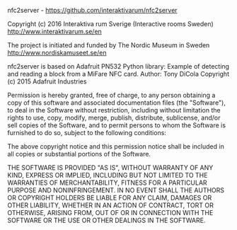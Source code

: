 nfc2server - https://github.com/interaktivarum/nfc2server

Copyright (c) 2016 Interaktiva rum Sverige (Interactive rooms Sweden) http://www.interaktivarum.se/en

The project is initiated and funded by The Nordic Museum in Sweden http://www.nordiskamuseet.se/en

nfc2server is based on Adafruit PN532 Python library: Example of detecting and reading a block from a MiFare NFC card.
Author: Tony DiCola
Copyright (c) 2015 Adafruit Industries

Permission is hereby granted, free of charge, to any person obtaining a copy of this software and associated documentation files (the "Software"), to deal in the Software without restriction, including without limitation the rights to use, copy, modify, merge, publish, distribute, sublicense, and/or sell copies of the Software, and to permit persons to whom the Software is furnished to do so, subject to the following conditions:

The above copyright notice and this permission notice shall be included in all copies or substantial portions of the Software.

THE SOFTWARE IS PROVIDED "AS IS", WITHOUT WARRANTY OF ANY KIND, EXPRESS OR IMPLIED, INCLUDING BUT NOT LIMITED TO THE WARRANTIES OF MERCHANTABILITY, FITNESS FOR A PARTICULAR PURPOSE AND NONINFRINGEMENT. IN NO EVENT SHALL THE AUTHORS OR COPYRIGHT HOLDERS BE LIABLE FOR ANY CLAIM, DAMAGES OR OTHER LIABILITY, WHETHER IN AN ACTION OF CONTRACT, TORT OR OTHERWISE, ARISING FROM, OUT OF OR IN CONNECTION WITH THE SOFTWARE OR THE USE OR OTHER DEALINGS IN THE SOFTWARE.